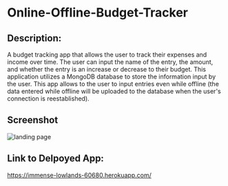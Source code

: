 # Online-Offline-Budget-Tracker

## Description:
A budget tracking app that allows the user to track their expenses and income over time. The user can input the name of the entry, the amount, and whether the entry is an increase or decrease to their budget. This application utilizes a MongoDB database to store the information input by the user. This app allows to the user to input entries even while offline (the data entered while offline will be uploaded to the database when the user's connection is reestablished).

## Screenshot
![landing page](https://i.imgur.com/emlxTHq.png)

## Link to Delpoyed App:
https://immense-lowlands-60680.herokuapp.com/
